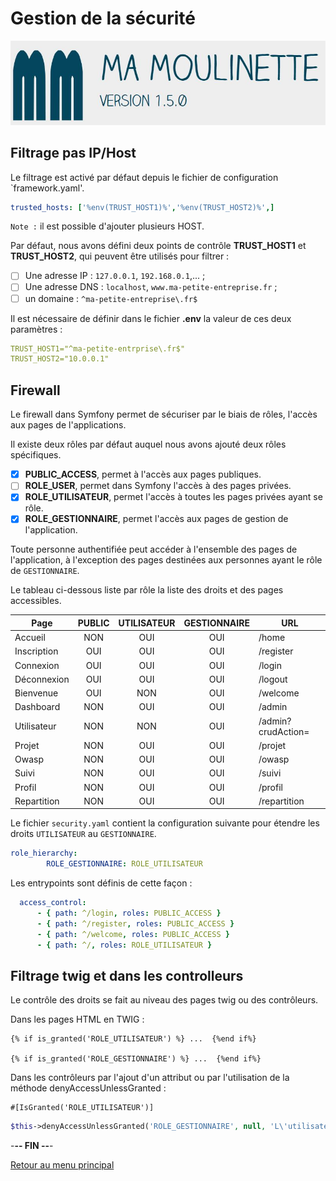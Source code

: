# Gestion de la sécurité

![Ma-Moulinette](/documentation/ressources/home-000.jpg)

## Filtrage pas IP/Host

Le filtrage est activé par défaut depuis le fichier de configuration `framework.yaml'.

```yaml
trusted_hosts: ['%env(TRUST_HOST1)%','%env(TRUST_HOST2)%',]
```

`Note :` il est possible d'ajouter plusieurs HOST.

Par défaut, nous avons défini deux points de contrôle **TRUST_HOST1** et **TRUST_HOST2**, qui peuvent être utilisés pour filtrer :

- [ ] Une adresse IP :  `127.0.0.1`, `192.168.0.1`,... ;
- [ ] Une adresse DNS : `localhost`, `www.ma-petite-entreprise.fr` ;
- [ ] un domaine : `^ma-petite-entreprise\.fr$`

Il est nécessaire de définir dans le fichier **.env** la valeur de ces deux paramètres :

```yaml
TRUST_HOST1="^ma-petite-entrprise\.fr$"
TRUST_HOST2="10.0.0.1"
```

## Firewall

Le firewall dans Symfony permet de sécuriser par le biais de rôles, l'accès aux pages de l'applications.

Il existe deux rôles par défaut auquel nous avons ajouté deux rôles spécifiques.

- [x] **PUBLIC_ACCESS**, permet à l'accès aux pages publiques.
- [ ] **ROLE_USER**, permet dans Symfony l'accès à des pages privées.
- [x] **ROLE_UTILISATEUR**, permet l'accès à toutes les pages privées ayant se rôle.
- [x] **ROLE_GESTIONNAIRE**, permet l'accès aux pages de gestion de l'application.

Toute personne authentifiée peut accéder à l'ensemble des pages de l'application, à l'exception des pages destinées aux personnes ayant le rôle de `GESTIONNAIRE`.

Le tableau ci-dessous liste par rôle la liste des droits et des pages accessibles.

|    Page     | PUBLIC | UTILISATEUR | GESTIONNAIRE | URL                |
|-------------|:------:|:-----------:|:------------:|--------------------|
| Accueil     |   NON  |     OUI     |      OUI     | /home              |
| Inscription |   OUI  |     OUI     |      OUI     | /register          |
| Connexion   |   OUI  |     OUI     |      OUI     | /login             |
| Déconnexion |   OUI  |     OUI     |      OUI     | /logout            |
| Bienvenue   |   OUI  |     NON     |      OUI     | /welcome           |
| Dashboard   |   NON  |     OUI     |      OUI     | /admin             |
| Utilisateur |   NON  |     NON     |      OUI     | /admin?crudAction= |
| Projet      |   NON  |     OUI     |      OUI     | /projet            |
| Owasp       |   NON  |     OUI     |      OUI     | /owasp             |
| Suivi       |   NON  |     OUI     |      OUI     | /suivi             |
| Profil      |   NON  |     OUI     |      OUI     | /profil            |
| Repartition |   NON  |     OUI     |      OUI     | /repartition       |

Le fichier `security.yaml` contient la configuration suivante pour étendre les droits `UTILISATEUR` au `GESTIONNAIRE`.

```yaml
role_hierarchy:
        ROLE_GESTIONNAIRE: ROLE_UTILISATEUR
```

Les entrypoints sont définis de cette façon :

```yaml
  access_control:
      - { path: ^/login, roles: PUBLIC_ACCESS }
      - { path: ^/register, roles: PUBLIC_ACCESS }
      - { path: ^/welcome, roles: PUBLIC_ACCESS }
      - { path: ^/, roles: ROLE_UTILISATEUR }
```

## Filtrage twig et dans les controlleurs

Le contrôle des droits se fait au niveau des pages twig ou des contrôleurs.

Dans les pages HTML en TWIG :

```T
{% if is_granted('ROLE_UTILISATEUR') %} ...  {%end if%}

{% if is_granted('ROLE_GESTIONNAIRE') %} ...  {%end if%}
```

Dans les contrôleurs par l'ajout d'un attribut ou par l'utilisation de la méthode denyAccessUnlessGranted :

```T
#[IsGranted('ROLE_UTILISATEUR')]
```

```php
$this->denyAccessUnlessGranted('ROLE_GESTIONNAIRE', null, 'L\'utilisateur essaye d\'accèder à la page sans avoir le rôle ROLE_GESTIONNAIRE');
```

-**-- FIN --**-

[Retour au menu principal](/README.md)
